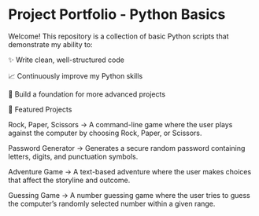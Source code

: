 # Project Portfolio - Python Basics
Welcome! This repository is a collection of basic Python scripts that demonstrate my ability to:

✨ Write clean, well-structured code

📈 Continuously improve my Python skills

🧩 Build a foundation for more advanced projects
 
🚀 Featured Projects

Rock, Paper, Scissors → A command-line game where the user plays against the computer by choosing Rock, Paper, or Scissors.

Password Generator → Generates a secure random password containing letters, digits, and punctuation symbols.

Adventure Game → A text-based adventure where the user makes choices that affect the storyline and outcome.

Guessing Game → A number guessing game where the user tries to guess the computer’s randomly selected number within a given range.
